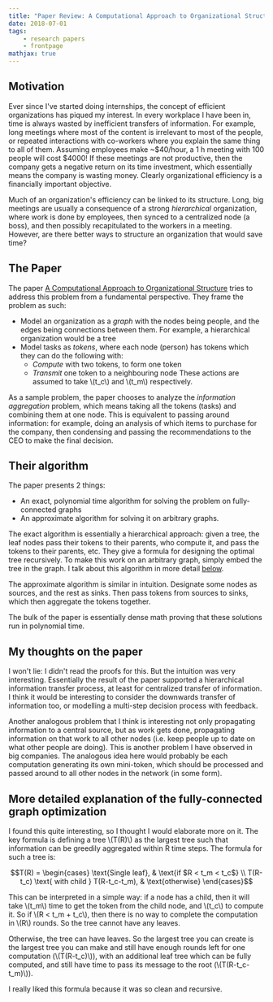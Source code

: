 ```yaml
---
title: "Paper Review: A Computational Approach to Organizational Structure"
date: 2018-07-01
tags:
    - research papers
    - frontpage
mathjax: true
---
```


## Motivation
Ever since I've started doing internships, the concept of efficient organizations has piqued my interest. In every workplace I have been in, time is always wasted by inefficient transfers of information. For example, long meetings where most of the content is irrelevant to most of the people, or repeated interactions with co-workers where you explain the same thing to all of them. Assuming employees make ~$40/hour, a 1 h meeting with 100 people will cost $4000! If these meetings are not productive, then the company gets a negative return on its time investment, which essentially means the company is wasting money. Clearly organizational efficiency is a financially important objective.

Much of an organization's efficiency can be linked to its structure. Long, big meetings are usually a consequence of a strong _hierarchical_ organization, where work is done by employees, then synced to a centralized node (a boss), and then possibly recapitulated to the workers in a meeting. However, are there better ways to structure an organization that would save time?

<!-- TEASER_END -->

## The Paper
The paper [A Computational Approach to Organizational Structure](https://arxiv.org/abs/1806.05701) tries to address this problem from a fundamental perspective. They frame the problem as such:

- Model an organization as a _graph_ with the nodes being people, and the edges being connections between them. For example, a hierarchical organization would be a tree
- Model tasks as _tokens_, where each node (person) has tokens which they can do the following with:
  - _Compute_ with two tokens, to form one token
  - _Transmit_ one token to a neighbouring node
 These actions are assumed to take \\(t_c\\) and \\(t_m\\) respectively.

As a sample problem, the paper chooses to analyze the _information aggregation_ problem, which means taking all the tokens (tasks) and combining them at one node. This is equivalent to passing around information: for example, doing an analysis of which items to purchase for the company, then condensing and passing the recommendations to the CEO to make the final decision.

## Their algorithm
The paper presents 2 things:
- An exact, polynomial time algorithm for solving the problem on fully-connected graphs
- An approximate algorithm for solving it on arbitrary graphs.

The exact algorithm is essentially a hierarchical approach: given a tree, the leaf nodes pass their tokens to their parents, who compute it, and pass the tokens to their parents, etc. They give a formula for designing the optimal tree recursively. To make this work on an arbitrary graph, simply embed the tree in the graph. I talk about this algorithm in more detail [below](#more-detailed-explanation-of-the-fully-connected-graph-optimization).

The approximate algorithm is similar in intuition. Designate some nodes as sources, and the rest as sinks. Then pass tokens from sources to sinks, which then aggregate the tokens together.

The bulk of the paper is essentially dense math proving that these solutions run in polynomial time. 

## My thoughts on the paper
I won't lie: I didn't read the proofs for this. But the intuition was very interesting. Essentially the result of the paper supported a hierarchical information transfer process, at least for centralized transfer of information. I think it would be interesting to consider the downwards transfer of information too, or modelling a multi-step decision process with feedback.

Another analogous problem that I think is interesting not only propagating information to a central source, but as work gets done, propagating information on that work to all other nodes (i.e. keep people up to date on what other people are doing). This is another problem I have observed in big companies. The analogous idea here would probably be each computation generating its own mini-token, which should be processed and passed around to all other nodes in the network (in some form).  


## More detailed explanation of the fully-connected graph optimization
I found this quite interesting, so I thought I would elaborate more on it. The key formula is defining a tree \\(T(R)\\) as the largest tree such that information can be greedily aggregated within R time steps. The formula for such a tree is:

$$T(R) = \begin{cases}
\text{Single leaf},  & \text{if $R < t_m < t_c$} \\
T(R-t_c) \text{ with child } T(R-t_c-t_m), & \text{otherwise}
\end{cases}$$ 

This can be interpreted in a simple way: if a node  has a child, then it will take \\(t_m\\) time to get the token from the child node, and \\(t_c\\) to compute it. So if \\(R < t_m + t_c\\), then there is no way to complete the computation in \\(R\\) rounds. So the tree cannot have any leaves.

Otherwise, the tree can have leaves. So the largest tree you can create is the largest tree you can make and still have enough rounds left for one computation (\\(T(R-t_c)\\)), with an additional leaf tree which can be fully computed, and still have time to pass its message to the root (\\(T(R-t_c-t_m)\\)).

I really liked this formula because it was so clean and recursive.

